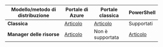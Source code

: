 |**Modello/metodo di distribuzione**|**Portale di Azure**| **Portale classica** | **PowerShell**|
|-------------------------------------|-----------------|---------------------|---------------|
|**Classica** |  [Articolo](../articles/vpn-gateway/vpn-gateway-howto-point-to-site-classic-azure-portal.md)| [Articolo](../articles/vpn-gateway/vpn-gateway-point-to-site-create.md)  | Supportati |
|**Manager delle risorse** |[Articolo](../articles/vpn-gateway/vpn-gateway-howto-point-to-site-resource-manager-portal.md)| Non è supportata   | [Articolo](../articles/vpn-gateway/vpn-gateway-howto-point-to-site-rm-ps.md)  |

